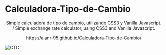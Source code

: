 

# Calculadora-Tipo-de-Cambio
<p align="center"> Simple calculadora de tipo de cambio, utilizando CSS3 y Vanilla Javascript. / Simple exchange rate calculator, using CSS3 and Vanilla Javascript.</p>

<p align="center">https://alanr-95.github.io/Calculadora-Tipo-de-Cambio/</p>


![CTC](https://user-images.githubusercontent.com/69488042/112555914-dd7ddc00-8da7-11eb-9d0a-0b06736b7bf1.jpg)


